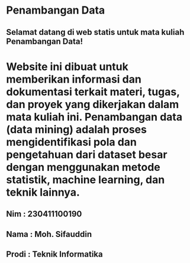 # Penambangan Data

## Selamat datang di web statis untuk mata kuliah Penambangan Data!

# Website ini dibuat untuk memberikan informasi dan dokumentasi terkait materi, tugas, dan proyek yang dikerjakan dalam mata kuliah ini. Penambangan data (data mining) adalah proses mengidentifikasi pola dan pengetahuan dari dataset besar dengan menggunakan metode statistik, machine learning, dan teknik lainnya.

## Nim : 230411100190
## Nama : Moh. Sifauddin
## Prodi : Teknik Informatika

<!--```{tableofcontents}-->
<!--```-->